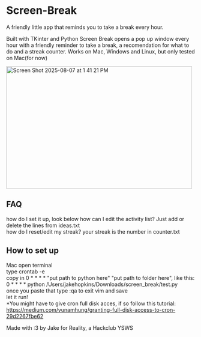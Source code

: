 # Screen-Break
A friendly little app that reminds you to take a break every hour.

Built with TKinter and Python Screen Break opens a pop up window every hour with a friendly reminder to take a break, a recomendation for what to do and a streak counter.
Works on Mac, Windows and Linux, but only tested on Mac(for now)

<img width="495" height="326" alt="Screen Shot 2025-08-07 at 1 41 21 PM" src="https://github.com/user-attachments/assets/55ecb5ce-05b4-461e-bcd9-1d4fcb75d7ad" />

## FAQ
how do I set it up, look below
how can I edit the activity list?   Just add or delete the lines from ideas.txt    
how do I reset/edit my streak?  your streak is the number in counter.txt  

## How to set up
Mac
open terminal  
type crontab -e  
 copy in 0 * * * * "put path to python here" "put path to folder here", like this: 0 * * * * python /Users/jakehopkins/Downloads/screen_break/test.py  
once you paste that type :qa to exit vim and save  
let it run!  
*You might have to give cron full disk acces, if so follow this tutorial: https://medium.com/vunamhung/granting-full-disk-access-to-cron-29d2267fbe62

Made with :3 by Jake for Reality, a Hackclub YSWS


